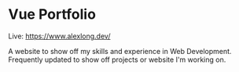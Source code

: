 # Vue Portfolio

Live: https://www.alexlong.dev/

A website to show off my skills and experience in Web Development. Frequently updated to show off projects or website I'm working on.
